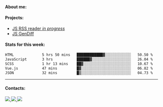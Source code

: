 #### About me:

#### Projects:
- [JS RSS reader *in progress*](https://github.com/GKoil/frontend-project-lvl3)
- [JS GenDiff](https://github.com/GKoil/GenDiff)

#### Stats for this week:
<!--START_SECTION:waka-->

```txt
HTML             5 hrs 50 mins   ████████████▓░░░░░░░░░░░░   50.50 %
JavaScript       3 hrs           ██████▓░░░░░░░░░░░░░░░░░░   26.04 %
SCSS             1 hr 13 mins    ██▓░░░░░░░░░░░░░░░░░░░░░░   10.67 %
Vue.js           47 mins         █▓░░░░░░░░░░░░░░░░░░░░░░░   06.82 %
JSON             32 mins         █▒░░░░░░░░░░░░░░░░░░░░░░░   04.73 %
```

<!--END_SECTION:waka-->
---
#### Contacts:

<a target='_blank' title='LinkedIn' href="https://www.linkedin.com/in/gkoil/">
  <img src="https://img.shields.io/badge/LinkedIn-0077B5?style=for-the-badge&logo=linkedin&logoColor=white" />
</a>
<a target='_blank' title='Telegram' href="https://t.me/gkoil">
  <img src="https://img.shields.io/badge/Telegram-2CA5E0?style=for-the-badge&logo=telegram&logoColor=white" />
</a>
<a target='_blank' title='Gmail' href="mailto: gk.grigorev@gmail.com">
  <img src="https://img.shields.io/badge/Gmail-D14836?style=for-the-badge&logo=gmail&logoColor=white" />
</a>

